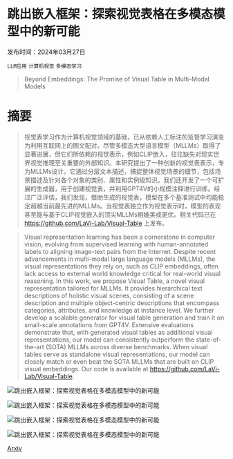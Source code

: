 # 跳出嵌入框架：探索视觉表格在多模态模型中的新可能

发布时间：2024年03月27日

`LLM应用` `计算机视觉` `多模态学习`

> Beyond Embeddings: The Promise of Visual Table in Multi-Modal Models

# 摘要

> 视觉表学习作为计算机视觉领域的基础，已从依赖人工标注的监督学习演变为利用互联网上的图文配对。尽管多模态大型语言模型（MLLMs）取得了显著进展，但它们所依赖的视觉表示，例如CLIP嵌入，往往缺失对现实世界视觉推理至关重要的外部知识。本研究提出了一种创新的视觉表表示，专为MLLMs设计。它通过分层文本描述，捕捉整体视觉场景的细节，包括场景描述及针对各个对象的类别、属性和实例级知识。我们还开发了一个可扩展的生成器，用于创建视觉表，并利用GPT4V的小规模注释进行训练。经过广泛评估，我们发现，借助生成的视觉表，模型在多个基准测试中均能稳定超越当前最先进的MLLMs。当视觉表独立作为视觉表示时，模型的表现甚至能与基于CLIP视觉嵌入的顶尖MLLMs相媲美或更优。相关代码已在 https://github.com/LaVi-Lab/Visual-Table 上发布。

> Visual representation learning has been a cornerstone in computer vision, evolving from supervised learning with human-annotated labels to aligning image-text pairs from the Internet. Despite recent advancements in multi-modal large language models (MLLMs), the visual representations they rely on, such as CLIP embeddings, often lack access to external world knowledge critical for real-world visual reasoning. In this work, we propose Visual Table, a novel visual representation tailored for MLLMs. It provides hierarchical text descriptions of holistic visual scenes, consisting of a scene description and multiple object-centric descriptions that encompass categories, attributes, and knowledge at instance level. We further develop a scalable generator for visual table generation and train it on small-scale annotations from GPT4V. Extensive evaluations demonstrate that, with generated visual tables as additional visual representations, our model can consistently outperform the state-of-the-art (SOTA) MLLMs across diverse benchmarks. When visual tables serve as standalone visual representations, our model can closely match or even beat the SOTA MLLMs that are built on CLIP visual embeddings. Our code is available at https://github.com/LaVi-Lab/Visual-Table.

![跳出嵌入框架：探索视觉表格在多模态模型中的新可能](../../../paper_images/2403.18252/x1.png)

![跳出嵌入框架：探索视觉表格在多模态模型中的新可能](../../../paper_images/2403.18252/x2.png)

![跳出嵌入框架：探索视觉表格在多模态模型中的新可能](../../../paper_images/2403.18252/x3.png)

![跳出嵌入框架：探索视觉表格在多模态模型中的新可能](../../../paper_images/2403.18252/x4.png)

[Arxiv](https://arxiv.org/abs/2403.18252)
